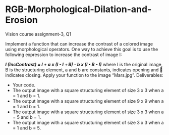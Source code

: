 # RGB-Morphological-Dilation-and-Erosion
Vision course assignment-3, Q1

Implement a function that can increase the contrast of a colored image using morphological
operators. One way to achieve this goal is to use the following expression to increase the
contrast of image I:


   **_I (IncContrast) = I + a x (I - I ∘ B) - b x (I • B - I)_**
where I is the original image, B is the structuring element, a and b are constants,
 indicates opening and  indicates closing.
Apply your function to the image “Mars.jpg”.
Deliverables:
- Your code.
- The output image with a square structuring element of size 3 x 3 when a = 1 and b = 1.
- The output image with a square structuring element of size 9 x 9 when a = 1 and b = 1.
- The output image with a square structuring element of size 3 x 3 when a = 5 and b = 1.
- The output image with a square structuring element of size 3 x 3 when a = 1 and b = 5.
